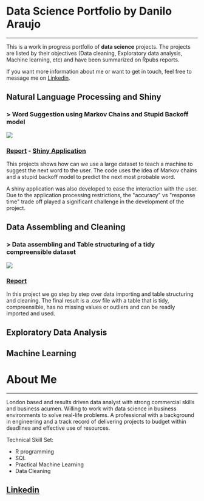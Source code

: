 # Data Science Portfolio by Danilo Araujo
***
This is a work in progress portfolio of **data science** projects. The projects are listed by their objectives (Data cleaning, Exploratory data analysis, Machine learning, etc) and have been summarized on Rpubs reports.  

If you want more information about me or want to get in touch, feel free to message me on [Linkedin](www.linkedin.com/in/danilodaraujo).

## Natural Language Processing and Shiny
### > Word Suggestion using Markov Chains and Stupid Backoff model
![](https://media.giphy.com/media/xUOxfa9p1prUEQUvao/giphy.gif)

### [Report](http://rpubs.com/danilodaraujo/wordsuggestion) - [Shiny Application](https://danilodaraujo.shinyapps.io/wordsuggestion/)

This projects shows how can we use a large dataset to teach a machine to suggest the next word to the user. The code uses the idea of Markov chains and a stupid backoff model to predict the next most probable word.  

A shiny application was also developed to ease the interaction with the user. Due to the application processing restrictions, the "accuracy" vs "response time" trade off played a significant challenge in the development of the project.

## Data Assembling and Cleaning
### > Data assembling and Table structuring of a tidy compreensible dataset
![](https://media.giphy.com/media/l49JAH7kYcwAeyYw0/giphy.gif)

### [Report](http://rpubs.com/danilodaraujo/dataassembling)

In this project we go step by step over data importing and table structuring and cleaning. The final result is a .csv file with a table that is tidy, compreensible, has no missing values or outliers and can be readly imported and used.

## Exploratory Data Analysis

## Machine Learning

# About Me
***
London based and results driven data analyst with strong commercial skills and business acumen. Willing to work with data science in business environments to solve real-life problems. A professional with a background in engineering and a track record of delivering projects to budget within deadlines and effective use of resources.

Technical Skill Set:
* R programming
* SQL
* Practical Machine Learning
* Data Cleaning

## [Linkedin](https://www.linkedin.com/in/danilodaraujo)